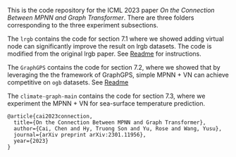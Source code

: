 This is the code repository for the ICML 2023 paper *On the Connection Between MPNN and Graph Transformer*. There are three folders corresponding to the three experiment subsections.

The `lrgb` contains the code for section 7.1 where we showed adding virtual node can significantly improve the result on lrgb datasets. The code is modified from the original lrgb paper. See [Readme](./lrgb/README.md) for instructions. 

The  `GraphGPS` contains the code for section 7.2, where we showed that by leveraging the the framework of GraphGPS, simple MPNN + VN can achieve competitive on `ogb` datasets.  See [Readme](./GraphGPS/README.md)

The `climate-graph-main` contains the code for section 7.3, where we experiment the MPNN + VN for sea-surface temperature prediction. 

```
@article{cai2023connection,
  title={On the Connection Between MPNN and Graph Transformer},
  author={Cai, Chen and Hy, Truong Son and Yu, Rose and Wang, Yusu},
  journal={arXiv preprint arXiv:2301.11956},
  year={2023}
}
```


